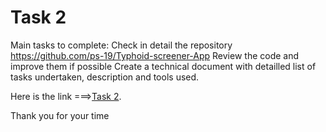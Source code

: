 # Task 2 
Main tasks to complete:
Check in detail the repository https://github.com/ps-19/Typhoid-screener-App
Review the code and improve them if possible
Create a technical document with detailled list of tasks undertaken, description and tools used.

Here is the link ===>[Task 2](https://docs.google.com/document/d/1Rw2ezLo7cv-49HfVCnkVD4n6mSuETEDL8HaOSYMOR0A/edit?usp=sharing).

Thank you for your time